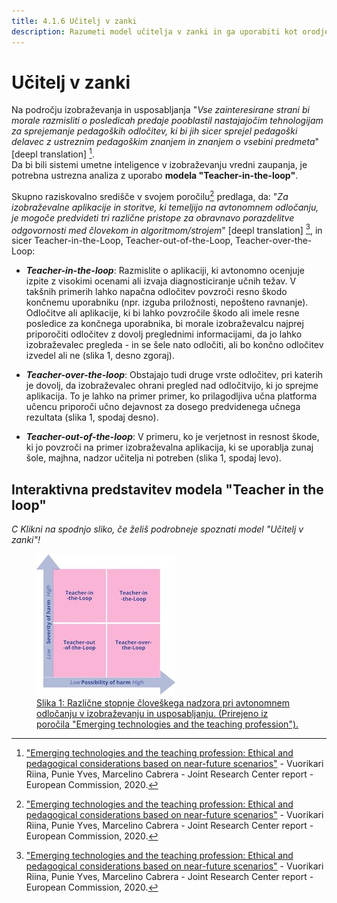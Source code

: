 ```yaml
---
title: 4.1.6 Učitelj v zanki
description: Razumeti model učitelja v zanki in ga uporabiti kot orodje za spodbujanje "uporabnikov pri nadzoru" za sisteme umetne inteligence v izobraževanju
---
```

# Učitelj v zanki

Na področju izobraževanja in usposabljanja "*Vse zainteresirane strani bi morale razmisliti o posledicah predaje pooblastil nastajajočim tehnologijam za sprejemanje pedagoških odločitev, ki bi jih sicer sprejel pedagoški delavec z ustreznim pedagoškim znanjem in znanjem o vsebini predmeta*" [deepl translation] [^1].  
Da bi bili sistemi umetne inteligence v izobraževanju vredni zaupanja, je potrebna ustrezna analiza z uporabo **modela "Teacher-in-the-loop"**.

Skupno raziskovalno središče v svojem poročilu[^1] predlaga, da: "*Za izobraževalne aplikacije in storitve, ki temeljijo na avtonomnem odločanju, je mogoče predvideti tri različne pristope za obravnavo porazdelitve odgovornosti med človekom in algoritmom/strojem*" [deepl translation] [^1], in sicer Teacher-in-the-Loop, Teacher-out-of-the-Loop, Teacher-over-the-Loop:  

- ***Teacher-in-the-loop***: Razmislite o aplikaciji, ki avtonomno ocenjuje izpite z visokimi ocenami ali izvaja diagnosticiranje učnih težav. V takšnih primerih lahko napačna odločitev povzroči resno škodo končnemu uporabniku (npr. izguba priložnosti, nepošteno ravnanje). Odločitve ali aplikacije, ki bi lahko povzročile škodo ali imele resne posledice za končnega uporabnika, bi morale izobraževalcu najprej priporočiti odločitev z dovolj preglednimi informacijami, da jo lahko izobraževalec pregleda - in se šele nato odločiti, ali bo končno odločitev izvedel ali ne (slika 1, desno zgoraj).

- ***Teacher-over-the-loop***: Obstajajo tudi druge vrste odločitev, pri katerih je dovolj, da izobraževalec ohrani pregled nad odločitvijo, ki jo sprejme aplikacija. To je lahko na primer primer, ko prilagodljiva učna platforma učencu priporoči učno dejavnost za dosego predvidenega učnega rezultata (slika 1, spodaj desno).

- ***Teacher-out-of-the-loop***: V primeru, ko je verjetnost in resnost škode, ki jo povzroči na primer izobraževalna aplikacija, ki se uporablja zunaj šole, majhna, nadzor učitelja ni potreben (slika 1, spodaj levo).

## Interaktivna predstavitev modela "Teacher in the loop"
_C Klikni na spodnjo sliko, če želiš podrobneje spoznati model "Učitelj v zanki"!_

<a href="https://view.genial.ly/6336f61021d012001891e5f2" target="_blank">
<figure>
  <img src="Images/Teacher-in-the-Loop.jpeg" alt="Teacher in the Loop Model representation" />
  <figcaption>Slika 1: Različne stopnje človeškega nadzora pri avtonomnem odločanju v izobraževanju in usposabljanju. (Prirejeno iz poročila "Emerging technologies and the teaching profession").</figcaption>
</figure></a>  

[^1]: ["Emerging technologies and the teaching profession: Ethical and pedagogical considerations based on near-future scenarios"](https://publications.jrc.ec.europa.eu/repository/handle/JRC120183) - Vuorikari Riina, Punie Yves, Marcelino Cabrera - Joint Research Center report - European Commission, 2020.
